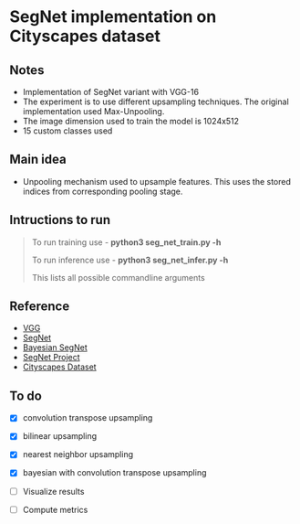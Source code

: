 # SegNet implementation on Cityscapes dataset

## Notes
* Implementation of SegNet variant with VGG-16
* The experiment is to use different upsampling techniques. The original implementation used Max-Unpooling.
* The image dimension used to train the model is 1024x512
* 15 custom classes used

## Main idea
* Unpooling mechanism used to upsample features. This uses the stored indices from corresponding pooling stage.

## Intructions to run
> To run training use - **python3 seg\_net\_train.py -h**
>
> To run inference use - **python3 seg\_net\_infer.py -h**
>
> This lists all possible commandline arguments

## Reference
* [VGG](https://arxiv.org/abs/1409.1556)
* [SegNet](https://arxiv.org/pdf/1511.00561.pdf)
* [Bayesian SegNet](https://arxiv.org/pdf/1511.02680.pdf)
* [SegNet Project](http://mi.eng.cam.ac.uk/projects/segnet/)
* [Cityscapes Dataset](https://www.cityscapes-dataset.com/)

## To do
- [x] convolution transpose upsampling
- [x] bilinear upsampling
- [x] nearest neighbor upsampling
- [x] bayesian with convolution transpose upsampling
- [ ] Visualize results
- [ ] Compute metrics

